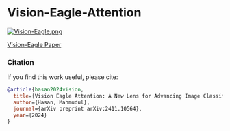 # Vision-Eagle-Attention
[![Vision-Eagle.png](https://i.postimg.cc/nzbt9g1v/Vision-Eagle.png)](https://postimg.cc/t15cLrwT)

[Vision-Eagle Paper](https://doi.org/10.48550/arXiv.2411.10564)


### Citation

If you find this work useful, please cite:

```bibtex
@article{hasan2024vision,
  title={Vision Eagle Attention: A New Lens for Advancing Image Classification},
  author={Hasan, Mahmudul},
  journal={arXiv preprint arXiv:2411.10564},
  year={2024}
}
```
